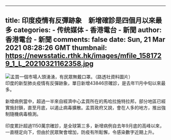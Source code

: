
---
title: 印度疫情有反彈跡象　新增確診是四個月以來最多
categories: 
    - 传统媒体
    - 香港電台 - 新聞
author: 香港電台 - 新聞
comments: false
date: Sun, 21 Mar 2021 08:28:26 GMT
thumbnail: https://newsstatic.rthk.hk/images/mfile_1581729_1_L_20210321162358.jpg
---

<div>   
<div><div class="img-root"><img class="imgPhotoAfterLoad" src="https://newsstatic.rthk.hk/images/mfile_1581729_1_L_20210321162358.jpg" alt="孟買一個市場人頭湧湧，有民眾無戴口罩。（路透社資料圖片）" style="max-height: 100%; max-width: 100%;display: block;margin-left: auto;margin-right: auto" referrerpolicy="no-referrer"></div><div class="content-root">印度的新型肺炎疫情有反彈跡象，單日新增43846宗確診，是去年11月中旬以來最多。<br><br>新增病例當中，超過一半來自經濟中心孟買所在的馬哈拉施特拉邦，部分地區已經實施封鎖，直至月底，以遏止病毒擴散。孟買政府又說，會在人多的地方，推出強制隨機病毒檢測。<br><br>印度累計超過1150萬宗確診，是全球第三多，新增病例自去年9月底的高峰以來，一直穩定向下，但由於民眾聚會增加，防疫有所鬆懈，令感染數字近期上升。</div></div>  
</div>
            